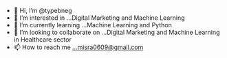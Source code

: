 - 👋 Hi, I’m @typebneg
- 👀 I’m interested in ...Digital Marketing and Machine Learning
- 🌱 I’m currently learning ...Machine Learning and Python
- 💞️ I’m looking to collaborate on ...Digital Marketing and Machine Learning in Healthcare sector
- 📫 How to reach me ...misra0609@gmail.com

<!---
typebneg/typebneg is a ✨ special ✨ repository because its `README.md` (this file) appears on your GitHub profile.
You can click the Preview link to take a look at your changes.
--->
